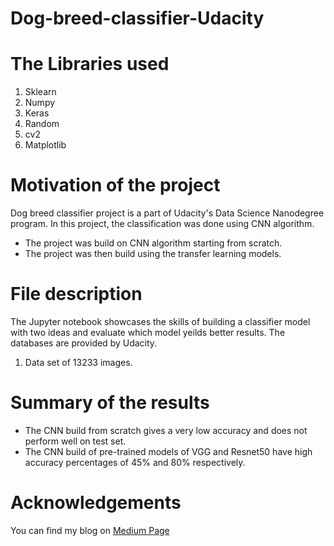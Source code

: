 # Dog-breed-classifier-Udacity

# The Libraries used
1. Sklearn
2. Numpy
3. Keras
4. Random
5. cv2
6. Matplotlib

# Motivation of the project
Dog breed classifier project is a part of Udacity's Data Science Nanodegree program. In this project, the classification was done using CNN algorithm.

- The project was build on CNN algorithm starting from scratch.
- The project was then build using the transfer learning models.

# File description

The Jupyter notebook showcases the skills of building a classifier model with two ideas and evaluate which model yeilds better results. The databases are provided by Udacity.

1. Data set of 13233 images.

# Summary of the results

- The CNN build from scratch gives a very low accuracy and does not perform well on test set.
- The CNN build of pre-trained models of VGG and Resnet50 have high accuracy percentages of 45% and 80% respectively.

# Acknowledgements

You can find my blog on [Medium Page](https://medium.com/@dheknemrunal12/dog-breed-classifier-b432c1842214)
